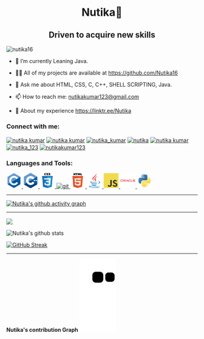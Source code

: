 
<h1 align="center">Nutika💫</h1>
<h2 align="center"> Driven to acquire new skills  </h2>
<p> <img src="https://komarev.com/ghpvc/?username=Nutika16&label=Profile%20views&color=0e19b4&style=flat-square" alt="nutika16"/> </p>

 - 🌱 I’m currently Leaning Java.
 
 - 👨‍💻 All of my projects are available at https://github.com/Nutika16
 
 - 💬 Ask me about HTML, CSS, C, C++, SHELL SCRIPTING, Java. 
 
 - 📫 How to reach me: nutikakumar123@gmail.com
 
 - 📝 About my experience https://linktr.ee/Nutika

   
<h3 align="left">Connect with me:</h3>
<p align="left">
<a href="https://linkedin.com/in/nutika kumar" target="blank"><img align="center" src="https://raw.githubusercontent.com/rahuldkjain/github-profile-readme-generator/master/src/images/icons/Social/linked-in-alt.svg" alt="nutika kumar" height="30" width="40" /></a>
<a href="https://stackoverflow.com/users/nutika kumar" target="blank"><img align="center" src="https://raw.githubusercontent.com/rahuldkjain/github-profile-readme-generator/master/src/images/icons/Social/stack-overflow.svg" alt="nutika kumar" height="30" width="40" /></a>
<a href="https://instagram.com/nutika_kumar" target="blank"><img align="center" src="https://raw.githubusercontent.com/rahuldkjain/github-profile-readme-generator/master/src/images/icons/Social/instagram.svg" alt="nutika_kumar" height="30" width="40" /></a>
<a href="https://www.codechef.com/users/nutika" target="blank"><img align="center" src="https://cdn.jsdelivr.net/npm/simple-icons@3.1.0/icons/codechef.svg" alt="nutika" height="30" width="40" /></a>
<a href="https://www.hackerrank.com/nutika kumar" target="blank"><img align="center" src="https://raw.githubusercontent.com/rahuldkjain/github-profile-readme-generator/master/src/images/icons/Social/hackerrank.svg" alt="nutika kumar" height="30" width="40" /></a>
<a href="https://www.leetcode.com/nutika_123" target="blank"><img align="center" src="https://raw.githubusercontent.com/rahuldkjain/github-profile-readme-generator/master/src/images/icons/Social/leet-code.svg" alt="nutika_123" height="30" width="40" /></a>
<a href="https://auth.geeksforgeeks.org/user/nutikakumar123" target="blank"><img align="center" src="https://raw.githubusercontent.com/rahuldkjain/github-profile-readme-generator/master/src/images/icons/Social/geeks-for-geeks.svg" alt="nutikakumar123" height="30" width="40" /></a>
</p>

<h3 align="left">Languages and Tools:</h3>
<p align="left"> <a href="https://www.cprogramming.com/" target="_blank" rel="noreferrer"> <img src="https://raw.githubusercontent.com/devicons/devicon/master/icons/c/c-original.svg" alt="c" width="40" height="40"/> </a> <a href="https://www.w3schools.com/cpp/" target="_blank" rel="noreferrer"> <img src="https://raw.githubusercontent.com/devicons/devicon/master/icons/cplusplus/cplusplus-original.svg" alt="cplusplus" width="40" height="40"/> </a> <a href="https://www.w3schools.com/css/" target="_blank" rel="noreferrer"> <img src="https://raw.githubusercontent.com/devicons/devicon/master/icons/css3/css3-original-wordmark.svg" alt="css3" width="40" height="40"/> </a> <a href="https://git-scm.com/" target="_blank" rel="noreferrer"> <img src="https://www.vectorlogo.zone/logos/git-scm/git-scm-icon.svg" alt="git" width="40" height="40"/> </a> <a href="https://www.w3.org/html/" target="_blank" rel="noreferrer"> <img src="https://raw.githubusercontent.com/devicons/devicon/master/icons/html5/html5-original-wordmark.svg" alt="html5" width="40" height="40"/> </a> <a href="https://www.java.com" target="_blank" rel="noreferrer"> <img src="https://raw.githubusercontent.com/devicons/devicon/master/icons/java/java-original.svg" alt="java" width="40" height="40"/> </a> <a href="https://developer.mozilla.org/en-US/docs/Web/JavaScript" target="_blank" rel="noreferrer"> <img src="https://raw.githubusercontent.com/devicons/devicon/master/icons/javascript/javascript-original.svg" alt="javascript" width="40" height="40"/> </a> <a href="https://www.oracle.com/" target="_blank" rel="noreferrer"> <img src="https://raw.githubusercontent.com/devicons/devicon/master/icons/oracle/oracle-original.svg" alt="oracle" width="40" height="40"/> </a> <a href="https://www.python.org" target="_blank" rel="noreferrer"> <img src="https://raw.githubusercontent.com/devicons/devicon/master/icons/python/python-original.svg" alt="python" width="40" height="40"/> </a> </p>




<!--[![Nutika's github activity graph](https://github-readme-activity-graph.cyclic.app/graph?username=nutika16&theme=react)](https://github.com/nutika16/github-readme-activity-graph)-->

<hr>

[![Nutika's github activity graph](https://github-readme-activity-graph.vercel.app/graph?username=nutika16&theme=react)](https://github.com/nutika16/github-readme-activity-graph)

<hr>

<a href=""> <img align="center" src="https://github-readme-stats-sigma-five.vercel.app/api/top-langs/?username=nutika16&theme=react&line_height=40&hide=css"/> </a>

![Nutika's github stats](https://github-readme-stats2-blush.vercel.app/api?username=nutika16&theme=react&showicons=true)


[![GitHub Streak](https://github-readme-streak-stats.herokuapp.com?user=nutika16&theme=react)](https://git.io/streak-stats)

<hr>

<b align="center">Nutika's contribution Graph</b>
![Snake animation](https://github.com/Nutika16/Nutika16/blob/output/github-contribution-grid-snake.svg) 

<!--Profile trophy-->
<!--<p align="left"> <a href="https://github.com/ryo-ma/github-profile-trophy"><img src="https://github-profile-trophy.vercel.app/?username=nutika16" alt="nutika16" /></a> </p>-->
